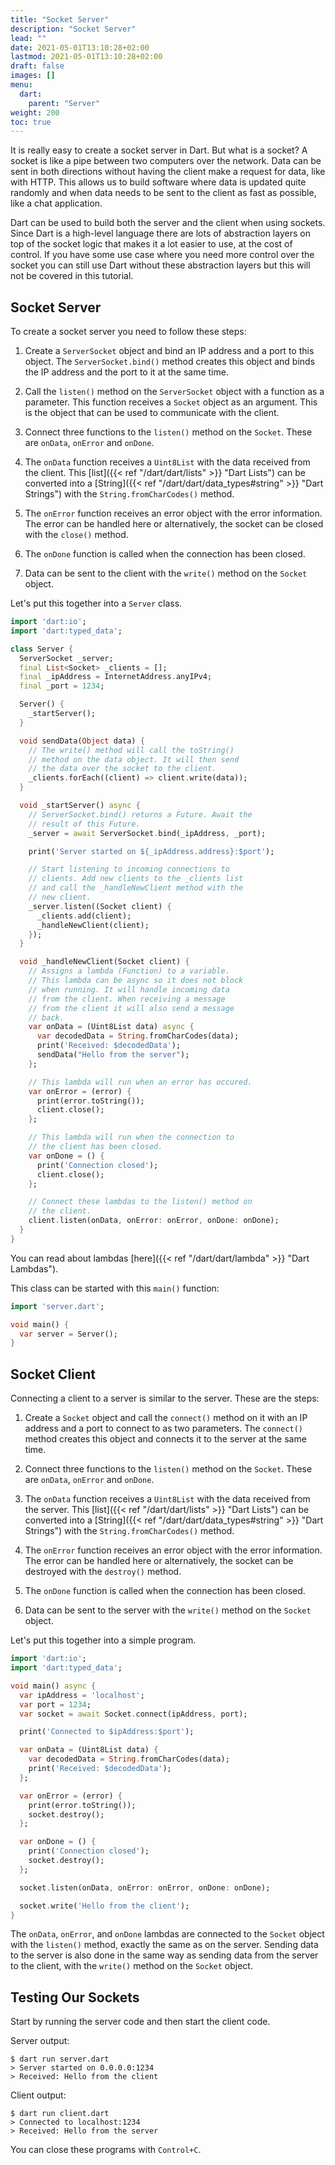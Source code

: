 ```yaml
---
title: "Socket Server"
description: "Socket Server"
lead: ""
date: 2021-05-01T13:10:28+02:00
lastmod: 2021-05-01T13:10:28+02:00
draft: false
images: []
menu: 
  dart:
    parent: "Server"
weight: 200
toc: true
---
```


It is really easy to create a socket server in Dart. But what is a socket? A socket is like a pipe between two computers over the network. Data can be sent in both directions without having the client make a request for data, like with HTTP. This allows us to build software where data is updated quite randomly and when data needs to be sent to the client as fast as possible, like a chat application.

Dart can be used to build both the server and the client when using sockets. Since Dart is a high-level language there are lots of abstraction layers on top of the socket logic that makes it a lot easier to use, at the cost of control. If you have some use case where you need more control over the socket you can still use Dart without these abstraction layers but this will not be covered in this tutorial.

## Socket Server

To create a socket server you need to follow these steps:

1. Create a `ServerSocket` object and bind an IP address and a port to this object. The `ServerSocket.bind()` method creates this object and binds the IP address and the port to it at the same time.

2. Call the `listen()` method on the `ServerSocket` object with a function as a parameter. This function receives a `Socket` object as an argument. This is the object that can be used to communicate with the client.

3. Connect three functions to the `listen()` method on the `Socket`. These are `onData`, `onError` and `onDone`.

4. The `onData` function receives a `Uint8List` with the data received from the client. This [list]({{< ref "/dart/dart/lists" >}} "Dart Lists") can be converted into a [String]({{< ref "/dart/dart/data_types#string" >}} "Dart Strings") with the `String.fromCharCodes()` method.

5. The `onError` function receives an error object with the error information. The error can be handled here or alternatively, the socket can be closed with the `close()` method.

6. The `onDone` function is called when the connection has been closed.

7. Data can be sent to the client with the `write()` method on the `Socket` object.

Let's put this together into a `Server` class.

```dart
import 'dart:io';
import 'dart:typed_data';

class Server {
  ServerSocket _server;
  final List<Socket> _clients = [];
  final _ipAddress = InternetAddress.anyIPv4;
  final _port = 1234;

  Server() {
    _startServer();
  }

  void sendData(Object data) {
    // The write() method will call the toString()
    // method on the data object. It will then send
    // the data over the socket to the client.
    _clients.forEach((client) => client.write(data));
  }

  void _startServer() async {
    // ServerSocket.bind() returns a Future. Await the 
    // result of this Future.
    _server = await ServerSocket.bind(_ipAddress, _port);

    print('Server started on ${_ipAddress.address}:$port');

    // Start listening to incoming connections to
    // clients. Add new clients to the _clients list
    // and call the _handleNewClient method with the
    // new client.
    _server.listen((Socket client) {
      _clients.add(client);
      _handleNewClient(client);
    });
  }

  void _handleNewClient(Socket client) {
    // Assigns a lambda (Function) to a variable.
    // This lambda can be async so it does not block
    // when running. It will handle incoming data
    // from the client. When receiving a message
    // from the client it will also send a message
    // back.
    var onData = (Uint8List data) async {
      var decodedData = String.fromCharCodes(data);
      print('Received: $decodedData');
      sendData("Hello from the server");
    };

    // This lambda will run when an error has occured.
    var onError = (error) {
      print(error.toString());
      client.close();
    };

    // This lambda will run when the connection to
    // the client has been closed.
    var onDone = () {
      print('Connection closed');
      client.close();
    };

    // Connect these lambdas to the listen() method on 
    // the client.
    client.listen(onData, onError: onError, onDone: onDone);
  }
}
```

You can read about lambdas [here]({{< ref "/dart/dart/lambda" >}} "Dart Lambdas").

This class can be started with this `main()` function:

```dart
import 'server.dart';

void main() {
  var server = Server();
}
```

## Socket Client

Connecting a client to a server is similar to the server. These are the steps:

1. Create a `Socket` object and call the `connect()` method on it with an IP address and a port to connect to as two parameters. The `connect()` method creates this object and connects it to the server at the same time.

2. Connect three functions to the `listen()` method on the `Socket`. These are `onData`, `onError` and `onDone`.

3. The `onData` function receives a `Uint8List` with the data received from the server. This [list]({{< ref "/dart/dart/lists" >}} "Dart Lists") can be converted into a [String]({{< ref "/dart/dart/data_types#string" >}} "Dart Strings") with the `String.fromCharCodes()` method.

4. The `onError` function receives an error object with the error information. The error can be handled here or alternatively, the socket can be destroyed with the `destroy()` method.

5. The `onDone` function is called when the connection has been closed.

6. Data can be sent to the server with the `write()` method on the `Socket` object.

Let's put this together into a simple program.

```dart
import 'dart:io';
import 'dart:typed_data';

void main() async {
  var ipAddress = 'localhost';
  var port = 1234;
  var socket = await Socket.connect(ipAddress, port);

  print('Connected to $ipAddress:$port');

  var onData = (Uint8List data) {
    var decodedData = String.fromCharCodes(data);
    print('Received: $decodedData');
  };

  var onError = (error) {
    print(error.toString());
    socket.destroy();
  };

  var onDone = () {
    print('Connection closed');
    socket.destroy();
  };

  socket.listen(onData, onError: onError, onDone: onDone);

  socket.write('Hello from the client');
}
```

The `onData`, `onError`, and `onDone` lambdas are connected to the `Socket` object with the `listen()` method, exactly the same as on the server. Sending data to the server is also done in the same way as sending data from the server to the client, with the `write()` method on the `Socket` object.

## Testing Our Sockets

Start by running the server code and then start the client code.

Server output:

```
$ dart run server.dart
> Server started on 0.0.0.0:1234
> Received: Hello from the client
```

Client output:

```
$ dart run client.dart
> Connected to localhost:1234
> Received: Hello from the server
```

You can close these programs with `Control+C`.